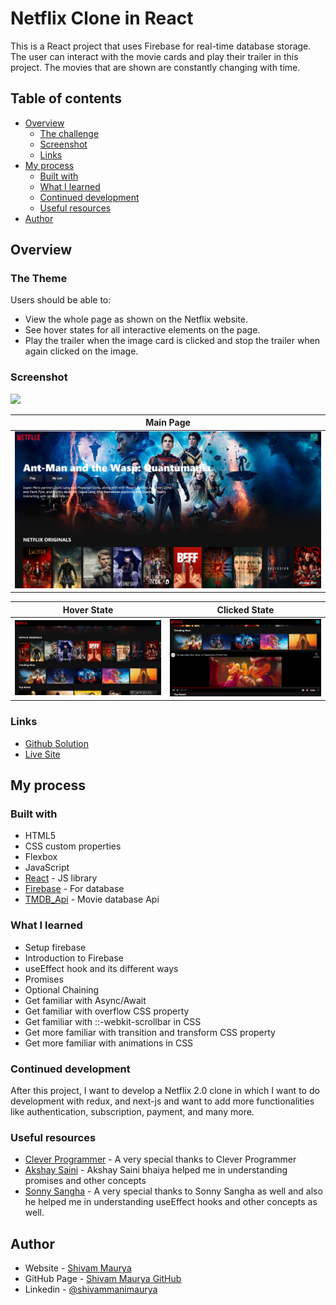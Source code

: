 # Netflix Clone in React

This is a React project that uses Firebase for real-time database storage. The user can interact with the movie cards and play their trailer in this project. The movies that are shown are constantly changing with time.

## Table of contents

-   [Overview](#overview)
    -   [The challenge](#the-challenge)
    -   [Screenshot](#screenshot)
    -   [Links](#links)
-   [My process](#my-process)
    -   [Built with](#built-with)
    -   [What I learned](#what-i-learned)
    -   [Continued development](#continued-development)
    -   [Useful resources](#useful-resources)
-   [Author](#author)

## Overview

### The Theme

Users should be able to:

-   View the whole page as shown on the Netflix website.
-   See hover states for all interactive elements on the page.
-   Play the trailer when the image card is clicked and stop the trailer when again clicked on the image.

### Screenshot

![](./screenshot.jpg)

| Main Page                                                           |
| ------------------------------------------------------------------- |
| ![Main_page](./src/component/screenshots/NetflixClone_mainPage.png) |

| Hover State                                                             | Clicked State                                                                |
| ----------------------------------------------------------------------- | ---------------------------------------------------------------------------- |
| ![hover_state](./src/component/screenshots/NetflixClone_hoverState.png) | ![clicked_state](./src/component/screenshots/NetflixClone_clickedState1.png) |

### Links

-   [Github Solution](https://github.com/ShivamManiMaurya/netflix-clone)
-   [Live Site](https://netflix-clone-ece17.web.app/)

## My process

### Built with

-   HTML5
-   CSS custom properties
-   Flexbox
-   JavaScript
-   [React](https://reactjs.org/) - JS library
-   [Firebase](https://firebase.google.com/) - For database
-   [TMDB_Api](https://developers.themoviedb.org/3/getting-started/introduction) - Movie database Api

### What I learned

-   Setup firebase
-   Introduction to Firebase
-   useEffect hook and its different ways
-   Promises
-   Optional Chaining
-   Get familiar with Async/Await
-   Get familiar with overflow CSS property
-   Get familiar with ::-webkit-scrollbar in CSS
-   Get more familiar with transition and transform CSS property
-   Get more familiar with animations in CSS

### Continued development

After this project, I want to develop a Netflix 2.0 clone in which I want to do development with redux, and next-js and want to add more functionalities like authentication, subscription, payment, and many more.

### Useful resources

-   [Clever Programmer](https://www.youtube.com/channel/UCqrILQNl5Ed9Dz6CGMyvMTQ) - A very special thanks to Clever Programmer
-   [Akshay Saini](https://www.youtube.com/@akshaymarch7) - Akshay Saini bhaiya helped me in understanding promises and other concepts
-   [Sonny Sangha](https://www.youtube.com/@SonnySangha) - A very special thanks to Sonny Sangha as well and also he helped me in understanding useEffect hooks and other concepts as well.

## Author

-   Website - [Shivam Maurya](https://www.your-site.com)
-   GitHub Page - [Shivam Maurya GitHub](https://github.com/ShivamManiMaurya)
-   Linkedin - [@shivammanimaurya](https://www.linkedin.com/in/shivammanimaurya)
